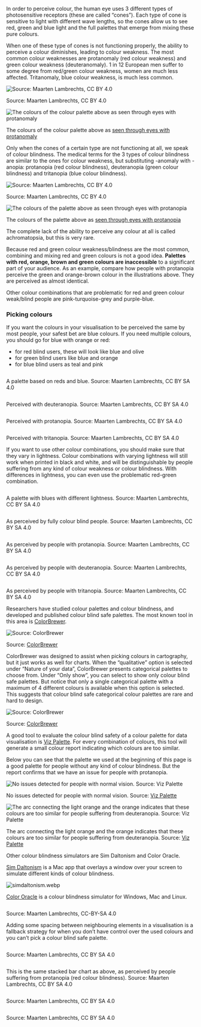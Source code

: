In order to perceive colour, the human eye uses 3 different types of photosensitive receptors (these are called “cones”). Each type of cone is sensitive to light with different wave lengths, so the cones allow us to see red, green and blue light and the full palettes that emerge from mixing these pure colours.

When one of these type of cones is not functioning properly, the ability to perceive a colour diminishes, leading to colour weakness. The most common colour weaknesses are protanomaly (red colour weakness) and green colour weakness (deuteranomaly). 1 in 12 European men suffer to some degree from red/green colour weakness, women are much less affected. Tritanomaly, blue colour weakness, is much less common.

![Source: Maarten Lambrechts, CC BY 4.0](Colours,%20colour%20blindness%20and%20data%20visualisation%201bdcaf7fa57b4d92a9804910f3066592/viz-palette-1.png)

Source: Maarten Lambrechts, CC BY 4.0

![The colours of the colour palette above as [seen through eyes with protanomaly](https://projects.susielu.com/viz-palette?colors=[%22#60f070%22,%22#f0c960%22,%22#6080f0%22,%22#f06085%22]&backgroundColor=%22white%22&fontColor=%22black%22&mode=%22protanomaly%22)](Colours,%20colour%20blindness%20and%20data%20visualisation%201bdcaf7fa57b4d92a9804910f3066592/protanomaly.png)

The colours of the colour palette above as [seen through eyes with protanomaly](https://projects.susielu.com/viz-palette?colors=[%22#60f070%22,%22#f0c960%22,%22#6080f0%22,%22#f06085%22]&backgroundColor=%22white%22&fontColor=%22black%22&mode=%22protanomaly%22)

Only when the cones of a certain type are not functioning at all, we speak of colour blindness.  The medical terms for the 3 types of colour blindness are similar to the ones for colour weakness, but substituting -anomaly with -anopia: protanopia (red colour blindness), deuteranopia (green colour blindness) and tritanopia (blue colour blindness).

![Source: Maarten Lambrechts, CC BY 4.0](Colours,%20colour%20blindness%20and%20data%20visualisation%201bdcaf7fa57b4d92a9804910f3066592/viz-palette-1.png)

Source: Maarten Lambrechts, CC BY 4.0

![The colours of the palette above as [seen through eyes with protanopia](https://projects.susielu.com/viz-palette?colors=[%22#60f070%22,%22#f0c960%22,%22#6080f0%22,%22#f06085%22]&backgroundColor=%22white%22&fontColor=%22black%22&mode=%22protanopia%22)](Colours,%20colour%20blindness%20and%20data%20visualisation%201bdcaf7fa57b4d92a9804910f3066592/protanopia.png)

The colours of the palette above as [seen through eyes with protanopia](https://projects.susielu.com/viz-palette?colors=[%22#60f070%22,%22#f0c960%22,%22#6080f0%22,%22#f06085%22]&backgroundColor=%22white%22&fontColor=%22black%22&mode=%22protanopia%22)

The complete lack of the ability to perceive any colour at all is called achromatopsia, but this is very rare.

Because red and green colour weakness/blindness are the most common, combining and mixing red and green colours is not a good idea. **Palettes with red, orange, brown and green colours are inaccessible** to a significant part of your audience. As an example, compare how people with protanopia perceive the green and orange-brown colour in the illustrations above. They are perceived as almost identical.

Other colour combinations that are problematic for red and green colour weak/blind people are pink-turquoise-grey and purple-blue.

### Picking colours

If you want the colours in your visualisation to be perceived the same by most people, your safest bet are blue colours. If you need multiple colours, you should go for blue with orange or red:

- for red blind users, these will look like blue and olive
- for green blind users like blue and orange
- for blue blind users as teal and pink

<p class='center'>
<img src='Colours,%20colour%20blindness%20and%20data%20visualisation%201bdcaf7fa57b4d92a9804910f3066592/stacked-bars-red-blue-normal.png' alt='' class='max-600' />
</p>

A palette based on reds and blue. Source: Maarten Lambrechts, CC BY SA 4.0

<p class='center'>
<img src='Colours,%20colour%20blindness%20and%20data%20visualisation%201bdcaf7fa57b4d92a9804910f3066592/stacked-bars-red-blue-deuteranopia-ok.png' alt='' class='max-600' />
</p>

Perceived with deuteranopia. Source: Maarten Lambrechts, CC BY SA 4.0

<p class='center'>
<img src='Colours,%20colour%20blindness%20and%20data%20visualisation%201bdcaf7fa57b4d92a9804910f3066592/stacked-bars-red-blue-protanopia-ok.png' alt='' class='max-600' />
</p>

Perceived with protanopia. Source: Maarten Lambrechts, CC BY SA 4.0

<p class='center'>
<img src='Colours,%20colour%20blindness%20and%20data%20visualisation%201bdcaf7fa57b4d92a9804910f3066592/stacked-bars-red-blue-tritanopia-ok.png' alt='' class='max-600' />
</p>

Perceived with tritanopia. Source: Maarten Lambrechts, CC BY SA 4.0

If you want to use other colour combinations, you should make sure that they vary in lightness. Colour combinations with varying lightness will still work when printed in black and white, and will be distinguishable by people suffering from any kind of colour weakness or colour blindness. With differences in lightness, you can even use the problematic red-green combination.

<p class='center'>
<img src='Colours,%20colour%20blindness%20and%20data%20visualisation%201bdcaf7fa57b4d92a9804910f3066592/stacked-bars-lightness-normal.png' alt='' class='max-600' />
</p>

A palette with blues with different lightness. Source: Maarten Lambrechts, CC BY SA 4.0

<p class='center'>
<img src='Colours,%20colour%20blindness%20and%20data%20visualisation%201bdcaf7fa57b4d92a9804910f3066592/stacked-bars-lightness-monochrome-ok.png' alt='' class='max-600' />
</p>

As perceived by fully colour blind people. Source: Maarten Lambrechts, CC BY SA 4.0

<p class='center'>
<img src='Colours,%20colour%20blindness%20and%20data%20visualisation%201bdcaf7fa57b4d92a9804910f3066592/stacked-bars-lightness-protanopia-ok.png' alt='' class='max-600' />
</p>

As perceived by people with protanopia. Source: Maarten Lambrechts, CC BY SA 4.0

<p class='center'>
<img src='Colours,%20colour%20blindness%20and%20data%20visualisation%201bdcaf7fa57b4d92a9804910f3066592/stacked-bars-lightness-deuteranopia-ok.png' alt='' class='max-600' />
</p>

As perceived by people with deuteranopia. Source: Maarten Lambrechts, CC BY SA 4.0

<p class='center'>
<img src='Colours,%20colour%20blindness%20and%20data%20visualisation%201bdcaf7fa57b4d92a9804910f3066592/stacked-bars-lightness-tritanopia-ok.png' alt='' class='max-600' />
</p>

As perceived by people with tritanopia. Source: Maarten Lambrechts, CC BY SA 4.0

Researchers have studied colour palettes and colour blindness, and developed and published colour blind safe palettes. The most known tool in this area is [ColorBrewer](https://colorbrewer2.org/).

![Source: [ColorBrewer](https://colorbrewer2.org/#type=qualitative&scheme=Set1&n=5)](Colours,%20colour%20blindness%20and%20data%20visualisation%201bdcaf7fa57b4d92a9804910f3066592/ColorBrewer.png)

Source: [ColorBrewer](https://colorbrewer2.org/#type=qualitative&scheme=Set1&n=5)

ColorBrewer was designed to assist when picking colours in cartography, but it just works as well for charts. When the “qualitative” option is selected under “Nature of your data”, ColorBrewer presents categorical palettes to choose from. Under “Only show”, you can select to show only colour blind safe palettes. But notice that only a single categorical palette with a maximum of 4 different colours is available when this option is selected. This suggests that colour blind safe categorical colour palettes are rare and hard to design.

![Source: [ColorBrewer](https://colorbrewer2.org/#type=qualitative&scheme=Set1&n=5)](Colours,%20colour%20blindness%20and%20data%20visualisation%201bdcaf7fa57b4d92a9804910f3066592/ColorBrewer-colourblind-safe.png)

Source: [ColorBrewer](https://colorbrewer2.org/#type=qualitative&scheme=Set1&n=5)

A good tool to evaluate the colour blind safety of a colour palette for data visualisation is [Viz Palette](https://projects.susielu.com/viz-palette). For every combination of colours, this tool will generate a small colour report indicating which colours are too similar.

Below you can see that the palette we used at the beginning of this page is a good palette for people without any kind of colour blindness. But the report confirms that we have an issue for people with protanopia.

![No issues detected for people with normal vision. Source: [Viz Palette](https://projects.susielu.com/viz-palette)](Colours,%20colour%20blindness%20and%20data%20visualisation%201bdcaf7fa57b4d92a9804910f3066592/viz-palette-normal.png)

No issues detected for people with normal vision. Source: [Viz Palette](https://projects.susielu.com/viz-palette)

![The arc connecting the light orange and the orange indicates that these colours are too similar for people suffering from deuteranopia. Source: [Viz Palette](https://projects.susielu.com/viz-palette)](Colours,%20colour%20blindness%20and%20data%20visualisation%201bdcaf7fa57b4d92a9804910f3066592/viz-palette-protanopia.png)

The arc connecting the light orange and the orange indicates that these colours are too similar for people suffering from deuteranopia. Source: [Viz Palette](https://projects.susielu.com/viz-palette)

Other colour blindness simulators are Sim Daltonism and Color Oracle.

[Sim Daltonism](https://apps.apple.com/us/app/sim-daltonism/id693112260?mt=12) is a Mac app that overlays a window over your screen to simulate different kinds of colour blindness.

![simdaltonism.webp](Colours,%20colour%20blindness%20and%20data%20visualisation%201bdcaf7fa57b4d92a9804910f3066592/simdaltonism.webp)

[Color Oracle](https://colororacle.org) is a colour blindness simulator for Windows, Mac and Linux.

<p class='center'>
<img src='Colours,%20colour%20blindness%20and%20data%20visualisation%201bdcaf7fa57b4d92a9804910f3066592/colororacle.gif' alt='' class='max-600' />
</p>

Source: Maarten Lambrechts, CC-BY-SA 4.0

Adding some spacing between neighbouring elements in a visualisation is a fallback strategy for when you don’t have control over the used colours and you can’t pick a colour blind safe palette.

<p class='center'>
<img src='Colours,%20colour%20blindness%20and%20data%20visualisation%201bdcaf7fa57b4d92a9804910f3066592/stacked-bars-no-outlines.png' alt='' class='max-600' />
</p>

Source: Maarten Lambrechts, CC BY SA 4.0

<p class='center'>
<img src='Colours,%20colour%20blindness%20and%20data%20visualisation%201bdcaf7fa57b4d92a9804910f3066592/stacked-bars-protanopia-no-outlines.jpg' alt='' class='max-600' />
</p>

This is the same stacked bar chart as above, as perceived by people suffering from protanopia (red colour blindness). Source: Maarten Lambrechts, CC BY SA 4.0

<p class='center'>
<img src='Colours,%20colour%20blindness%20and%20data%20visualisation%201bdcaf7fa57b4d92a9804910f3066592/stacked-bars-outlines.png' alt='' class='max-600' />
</p>

Source: Maarten Lambrechts, CC BY SA 4.0

<p class='center'>
<img src='Colours,%20colour%20blindness%20and%20data%20visualisation%201bdcaf7fa57b4d92a9804910f3066592/stacked-bars-protanopia-outlines.png' alt='' class='max-600' />
</p>

Source: Maarten Lambrechts, CC BY SA 4.0
